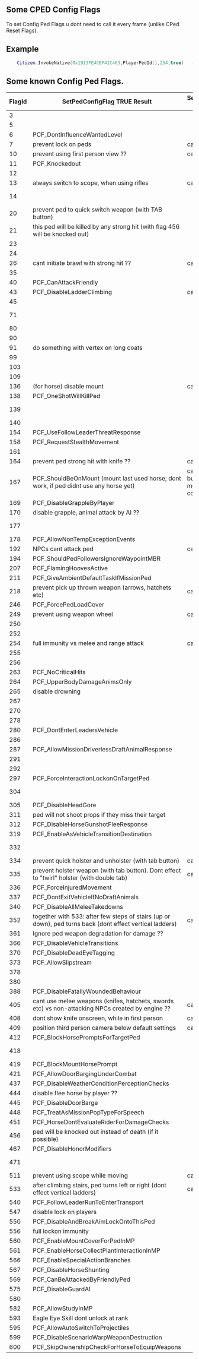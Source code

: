 ## Some CPED Config Flags

To set Config Ped Flags u dont need to call it every frame (unlike CPed Reset Flags).

## Example

```lua
	Citizen.InvokeNative(0x1913FE4CBF41C463,PlayerPedId(),254,true)   -- SetPedConfigFlag, flag 254 gives full immunity vs melee and range attack	
```

<h2>Some known Config Ped Flags.</h2>

FlagId | SetPedConfigFlag TRUE Result | SetPedConfigFlag FALSE Result | GetPedConfigFlag(ped,flagid,true) Result | Default Value
----------- | ----------------- | --------------------- | --------------------- | ---------------------
3 |  |  |  | **true**
5 |  |  |  | **true**
6 | PCF_DontInfluenceWantedLevel |  |  | false
7 | prevent lock on peds | cancel this config |  | false
10 | prevent using first person view ?? | cancel this config |  | false
11 | PCF_Knockedout |  |  | false
12 |  |  | PCF_IsAimingGun | false
13 | always switch to scope, when using rifles | cancel this config |  | false
14 |  |  | can ped free moving (not ragdoll and not covering) | **true**
20 | prevent ped to quick switch weapon (with TAB button) |  | false
21 | this ped will be killed by any strong hit (with flag 456 will be knocked out) |  |  | false
23 |  |  |  | **true**
24 |  |  |  | **true**
26 | cant initiate brawl with strong hit ?? | cancel this config |  | false
35 |  |  |  | **true**
40 | PCF_CanAttackFriendly |  |  | false
43 | PCF_DisableLadderClimbing | cancel this config |  | false
45 |  |  |  | **true**
71 |  |  | was ped shoot from firearms at least once | false
80 |  |  |  | **true**
90 |  |  |  | **true**
91 | do something with vertex on long coats |  |  | false
99 |  |  |  | **true**
103 |  |  |  | **true**
109 |  |  |  | **true**
136 | (for horse) disable mount | cancel this config |  | false
138 | PCF_OneShotWillKillPed |  |  | false
139 |  |  | (for horse) are horse legs in the air ?? | false
140 |  |  | (for horse) is horse harnessed | false
154 | PCF_UseFollowLeaderThreatResponse |  |  | false
158 | PCF_RequestStealthMovement |  |  | false
161 |  |  | is ped whistling | false
164 | prevent ped strong hit with knife ?? | cancel this config |  | false
167 | PCF_ShouldBeOnMount (mount last used horse; dont work, if ped didnt use any horse yet) | cancel this task, but only when mounting is fully completed |  | false
169 | PCF_DisableGrappleByPlayer |  |  | false
170 | disable grapple, animal attack by AI ?? |  |  | false
177 |  |  | (for horse) is horse mounted by rider | false
178 | PCF_AllowNonTempExceptionEvents |  |  | false
192 | NPCs cant attack ped | cancel this config |  | false
194 | PCF_ShouldPedFollowersIgnoreWaypointMBR |  |  | false
207 | PCF_FlamingHoovesActive |  |  | false
211 | PCF_GiveAmbientDefaultTaskIfMissionPed |  |  | false
218 | prevent pick up thrown weapon (arrows, hatchets etc) | cancel this config |  | false
246 | PCF_ForcePedLoadCover |  |  | false
249 | prevent using weapon wheel | cancel this config |  | false
250 |  |  | is ped burning ?? | false
252 |  |  |  | **true**
254 | full immunity vs melee and range attack | cancel this config |  | false
255 |  |  |  | **true**
256 |  |  |  | **true**
263 | PCF_NoCriticalHits |  |  | false
264 | PCF_UpperBodyDamageAnimsOnly |  |  | **true**
265 | disable drowning |  |  | **true**
267 |  |  |  | **true**
270 |  |  |  | **true**
278 |  |  |  | **true**
280 | PCF_DontEnterLeadersVehicle |  |  | false
286 |  |  | is ped patting horse | false
287 | PCF_AllowMissionDriverlessDraftAnimalResponse |  |  | false
291 |  |  |  | **true**
292 |  |  | is ped using scenario | **true**
297 | PCF_ForceInteractionLockonOnTargetPed |  |  | false
304 |  |  | (for horse) was horse mounted by player ?? | false
305 | PCF_DisableHeadGore |  |  | false
311 | ped will not shoot props if they miss their target |  |  | false
312 | PCF_DisableHorseGunshotFleeResponse |  |  | false
319 | PCF_EnableAsVehicleTransitionDestination |  |  | false
332 |  |  | is ped trying to reach scenario point ?? | **true**
334 | prevent quick holster and unholster (with tab button) | cancel this config |  | false
335 | prevent holster weapon (with tab button). Dont effect to "twirl" holster (with double tab) | cancel this config |  | false
336 | PCF_ForceInjuredMovement |  |  | false
337 | PCF_DontExitVehicleIfNoDraftAnimals |  |  | false
340 | PCF_DisableAllMeleeTakedowns |  |  | false
352 | together with 533: after few steps of stairs (up or down), ped turns back (dont effect vertical ladders) | cancel this config |  | false
361 | Ignore ped weapon degradation for damage ?? |  |  | false 
366 | PCF_DisableVehicleTransitions |  |  | false
370 | PCF_DisableDeadEyeTagging |  |  | false
373 | PCF_AllowSlipstream |  |  | false
378 |  |  |  | **true**
380 |  |  |  | **true**
388 | PCF_DisableFatallyWoundedBehaviour |  |  | false
405 | cant use melee weapons (knifes, hatchets, swords etc) vs non-attacking NPCs created by engine ?? | cancel this config |  | false
408 | dont show knife onscreen, while in first person | cancel this config |  | false
409 | position third person camera below default settings | cancel this config |  | false
412 | PCF_BlockHorsePromptsForTargetPed |  |  | false
418 |  |  | is carried ped headless or plucked ?? | false
419 | PCF_BlockMountHorsePrompt |  |  | false
421 | PCF_AllowDoorBargingUnderCombat |  |  | false
437 | PCF_DisableWeatherConditionPerceptionChecks |  |  | false
444 | disable flee horse by player ?? |  |  | false
445 | PCF_DisableDoorBarge |  |  | false
448 | PCF_TreatAsMissionPopTypeForSpeech |  |  | false
451 | PCF_HorseDontEvaluateRiderForDamageChecks |  |  | false
456 | ped will be knocked out instead of death (if it possible) |  |  | false
467 | PCF_DisableHonorModifiers |  |  | false
471 |  |  | is ped placing animal on back of horse ?? | false
511 | prevent using scope while moving | cancel this config |  | false
533 | after climbing stairs, ped turns left or right (dont effect vertical ladders) | cancel this config |  | false
540 | PCF_FollowLeaderRunToEnterTransport |  |  | false
547 | disable lock on players |  |  | false
550 | PCF_DisableAndBreakAimLockOntoThisPed |  |  | false
556 | full lockon immunity |  |  | false
560 | PCF_EnableMountCoverForPedInMP |  |  | false
561 | PCF_EnableHorseCollectPlantInteractionInMP |  |  | false
566 | PCF_EnableSpecialActionBranches |  |  | false
567 | PCF_DisableHorseShunting |  |  | false
569 | PCF_CanBeAttackedByFriendlyPed |  |  | false
575 | PCF_DisableGuardAI |  |  | false
580 |  |  | PCF_IsTranquilized | false
582 | PCF_AllowStudyInMP |  |  | false
593 | Eagle Eye Skill dont unlock at rank |  |  | false 
595 | PCF_AllowAutoSwitchToProjectiles |  |  | false
599 | PCF_DisableScenarioWarpWeaponDestruction |  |  | false
600 | PCF_SkipOwnershipCheckForHorseToEquipWeapons |  |  | false


